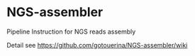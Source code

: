# NGS-assembler
Pipeline Instruction for NGS reads assembly

Detail see https://github.com/gotouerina/NGS-assembler/wiki

